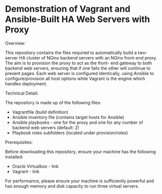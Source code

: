 Demonstration of Vagrant and Ansible-Built HA Web Servers with Proxy
====================================================================

Overview:

This repository contains the files required to automatically build a two-server HA cluster of NGinx
backend servers with an NGinx front-end proxy. The aim is to provision the proxy to act as the front-
end gateway to both backend web servers, ensuring that if one fails the other will continue to present
pages. Each web server is configured identically, using Ansible to configure/provision all host options
while Vagrant is the engine which handles deployment.

Technical Detail:

The repository is made up of the following files:

- Vagrantfile (build definition)
- Ansible inventory file (contains target hosts for Ansible)
- Ansible playbooks - one for the proxy and one for any number of backend web servers (default: 2)
- Playbook roles subfolders (located under provision/roles)

Prerequisites:

Before downloading this repository, ensure your machine has the following installed:

- Oracle Virtualbox - link
- Vagrant - link

For performance, please ensure your machine is sufficiently powerful and has enough memory and disk 
capacity to run three virtual servers.

 

